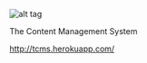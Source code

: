 ![alt tag](http://tcms.herokuapp.com/assets/img/logo.png)

The Content Management System

http://tcms.herokuapp.com/
